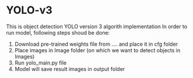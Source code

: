 # YOLO-v3
This is object detection YOLO version 3 algorith implementation
In order to run model, following steps shoud be done:

1. Download pre-trained weights file from .... and place it in cfg folder
2. Place images in Image folder (on which we want to detect objects in Images)
3. Run yolo_main.py file
4. Model will save result images in output folder
